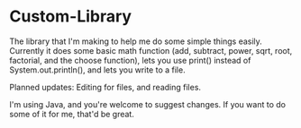 # Custom-Library
The library that I'm making to help me do some simple things easily.
Currently it does some basic math function (add, subtract, power, sqrt, root, factorial, and the choose function), lets you use print() instead of System.out.println(), and lets you write to a file.

Planned updates: Editing for files, and reading files.

I'm using Java, and you're welcome to suggest changes.  If you want to do some of it for me, that'd be great.
